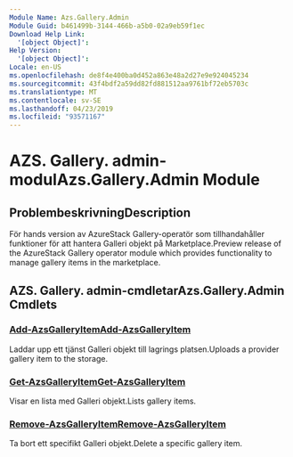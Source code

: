 ```yaml
---
Module Name: Azs.Gallery.Admin
Module Guid: b461499b-3144-466b-a5b0-02a9eb59f1ec
Download Help Link:
  '[object Object]': 
Help Version:
  '[object Object]': 
Locale: en-US
ms.openlocfilehash: de8f4e400ba0d452a863e48a2d27e9e924045234
ms.sourcegitcommit: 43f4bdf2a59dd82fd881512aa9761bf72eb5703c
ms.translationtype: MT
ms.contentlocale: sv-SE
ms.lasthandoff: 04/23/2019
ms.locfileid: "93571167"
---
```

# <span data-ttu-id="2d8a7-101">AZS. Gallery. admin-modul</span><span class="sxs-lookup"><span data-stu-id="2d8a7-101">Azs.Gallery.Admin Module</span></span>
## <span data-ttu-id="2d8a7-102">Problembeskrivning</span><span class="sxs-lookup"><span data-stu-id="2d8a7-102">Description</span></span>
<span data-ttu-id="2d8a7-103">För hands version av AzureStack Gallery-operatör som tillhandahåller funktioner för att hantera Galleri objekt på Marketplace.</span><span class="sxs-lookup"><span data-stu-id="2d8a7-103">Preview release of the AzureStack Gallery operator module which provides functionality to manage gallery items in the marketplace.</span></span>

## <span data-ttu-id="2d8a7-104">AZS. Gallery. admin-cmdletar</span><span class="sxs-lookup"><span data-stu-id="2d8a7-104">Azs.Gallery.Admin Cmdlets</span></span>
### [<span data-ttu-id="2d8a7-105">Add-AzsGalleryItem</span><span class="sxs-lookup"><span data-stu-id="2d8a7-105">Add-AzsGalleryItem</span></span>](Add-AzsGalleryItem.md)
<span data-ttu-id="2d8a7-106">Laddar upp ett tjänst Galleri objekt till lagrings platsen.</span><span class="sxs-lookup"><span data-stu-id="2d8a7-106">Uploads a provider gallery item to the storage.</span></span>

### [<span data-ttu-id="2d8a7-107">Get-AzsGalleryItem</span><span class="sxs-lookup"><span data-stu-id="2d8a7-107">Get-AzsGalleryItem</span></span>](Get-AzsGalleryItem.md)
<span data-ttu-id="2d8a7-108">Visar en lista med Galleri objekt.</span><span class="sxs-lookup"><span data-stu-id="2d8a7-108">Lists gallery items.</span></span>

### [<span data-ttu-id="2d8a7-109">Remove-AzsGalleryItem</span><span class="sxs-lookup"><span data-stu-id="2d8a7-109">Remove-AzsGalleryItem</span></span>](Remove-AzsGalleryItem.md)
<span data-ttu-id="2d8a7-110">Ta bort ett specifikt Galleri objekt.</span><span class="sxs-lookup"><span data-stu-id="2d8a7-110">Delete a specific gallery item.</span></span>

